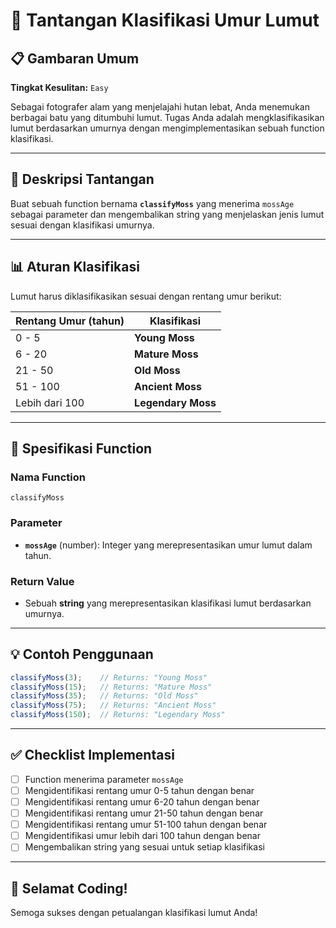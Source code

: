 # 🌿 Tantangan Klasifikasi Umur Lumut

## 📋 Gambaran Umum

**Tingkat Kesulitan:** `Easy`

Sebagai fotografer alam yang menjelajahi hutan lebat, Anda menemukan berbagai batu yang ditumbuhi lumut. Tugas Anda adalah mengklasifikasikan lumut berdasarkan umurnya dengan mengimplementasikan sebuah function klasifikasi.

---

## 🎯 Deskripsi Tantangan

Buat sebuah function bernama **`classifyMoss`** yang menerima `mossAge` sebagai parameter dan mengembalikan string yang menjelaskan jenis lumut sesuai dengan klasifikasi umurnya.

---

## 📊 Aturan Klasifikasi

Lumut harus diklasifikasikan sesuai dengan rentang umur berikut:

| Rentang Umur (tahun) | Klasifikasi |
|-------------------|----------------|
| 0 - 5 | **Young Moss** |
| 6 - 20 | **Mature Moss** |
| 21 - 50 | **Old Moss** |
| 51 - 100 | **Ancient Moss** |
| Lebih dari 100 | **Legendary Moss** |

---

## 🔧 Spesifikasi Function

### Nama Function
```
classifyMoss
```

### Parameter
- **`mossAge`** (number): Integer yang merepresentasikan umur lumut dalam tahun.

### Return Value
- Sebuah **string** yang merepresentasikan klasifikasi lumut berdasarkan umurnya.

---

## 💡 Contoh Penggunaan

```javascript
classifyMoss(3);    // Returns: "Young Moss"
classifyMoss(15);   // Returns: "Mature Moss"
classifyMoss(35);   // Returns: "Old Moss"
classifyMoss(75);   // Returns: "Ancient Moss"
classifyMoss(150);  // Returns: "Legendary Moss"
```

---

## ✅ Checklist Implementasi

- [ ] Function menerima parameter `mossAge`
- [ ] Mengidentifikasi rentang umur 0-5 tahun dengan benar
- [ ] Mengidentifikasi rentang umur 6-20 tahun dengan benar
- [ ] Mengidentifikasi rentang umur 21-50 tahun dengan benar
- [ ] Mengidentifikasi rentang umur 51-100 tahun dengan benar
- [ ] Mengidentifikasi umur lebih dari 100 tahun dengan benar
- [ ] Mengembalikan string yang sesuai untuk setiap klasifikasi

---

## 🌲 Selamat Coding!

Semoga sukses dengan petualangan klasifikasi lumut Anda!
